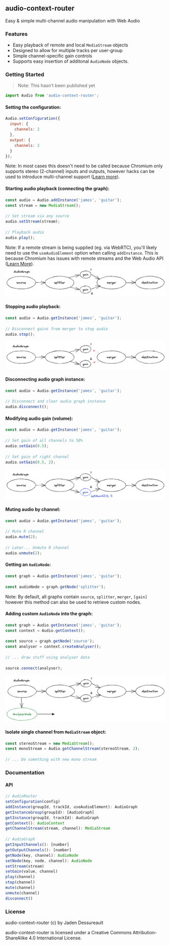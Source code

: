 ## audio-context-router
Easy & simple multi-channel audio manipulation with Web Audio

### Features
- Easy playback of remote and local `MediaStream` objects
- Designed to allow for multiple tracks per user-group
- Simple channel-specific gain controls
- Supports easy insertion of additonal `AudioNode` objects.

### Getting Started
> Note: This hasn't been published yet

```js
import Audio from 'audio-context-router';
```

#### Setting the configuration:
```js
Audio.setConfiguration({
  input: {
    channels: 2
  },
  output: {
    channels: 2
  }
});
```
Note: In most cases this doesn't need to be called because Chromium only supports stereo (2-channel) inputs and outputs, however hacks can be used to introduce multi-channel support ([Learn more](https://support.google.com/chrome/thread/21248703/5-1-surround-sound-in-chrome?hl=en)).

#### Starting audio playback (connecting the graph):

```js
const audio = Audio.addInstance('james', 'guitar');
const stream = new MediaStream();

// Set stream via any source
audio.setStream(stream);

// Playback audio
audio.play();
```
Note: If a remote stream is being supplied (eg. via WebRTC), you'll likely need to use the `useAudioElement` option when calling `addInstance`. This is because Chromium has issues with remote streams and the Web Audio API ([Learn More](https://bugs.chromium.org/p/chromium/issues/detail?id=121673)).
![Simple Playback](./diagrams/graph-1.png)


#### Stopping audio playback:
```js
const audio = Audio.getInstance('james', 'guitar');

// Disconnect gains from merger to stop audio
audio.stop();
```
![Simple Stop Playback](./diagrams/graph-5.png)


#### Disconnecting audio graph instance:

```js
const audio = Audio.getInstance('james', 'guitar');

// Disconnect and clear audio graph instance
audio.disconnect();
```


#### Modifying audio gain (volume):
```js
const audio = Audio.getInstance('james', 'guitar');

// Set gain of all channels to 50%
audio.setGain(0.5);

// Set gain of right channel
audio.setGain(0.5, 2);
```
![Audio gain diagram](./diagrams/graph-2.png)


#### Muting audio by channel:

```js
const audio = Audio.getInstance('james', 'guitar');

// Mute R channel
audio.mute(2);

// Later... Unmute R channel
audio.unmute(2);
```


#### Getting an `AudioNode`:

```js
const graph = Audio.getInstance('james', 'guitar');

const audioNode = graph.getNode('splitter');
```
Note: By default, all graphs contain `source`, `splitter`, `merger`, `[gain]` however this method can also be used to retrieve custom nodes.


#### Adding custom `AudioNode` into the graph:
```js
const graph = Audio.getInstance('james', 'guitar');
const context = Audio.getContext();

const source = graph.getNode('source');
const analyser = context.createAnalyser();

// ... draw stuff using analyser data

source.connect(analyser);
```
![Analyzer Node](./diagrams/graph-6.png)


#### Isolate single channel from `MediaStream` object:
```js
const stereoStream = new MediaStream();
const monoStream = Audio.getChannelStream(stereoStream, 2);

// ... Do something with new mono stream
```

### Documentation

#### API

```js
// AudioRouter
setConfiguration(config)
addInstance(groupId, trackId, useAudioElement): AudioGraph
getInstanceGroup(groupId): [AudioGraph]
getInstance(groupId, trackId): AudioGraph
getContext(): AudioContext
getChannelStream(stream, channel): MediaStream

// AudioGraph
getInputChannels(): [number]
getOutputChannels(): [number]
getNode(key, channel): AudioNode
setNode(key, node, channel): AudioNode
setStream(stream)
setGain(value, channel)
play(channel)
stop(channel)
mute(channel)
unmute(channel)
disconnect()
```

### License

audio-context-router (c) by Jaden Dessureault

audio-context-router is licensed under a Creative Commons Attribution-ShareAlike 4.0 International License.

